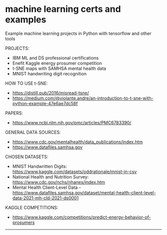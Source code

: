 # machine learning certs and examples
Example machine learning projects in Python with tensorflow and other tools

PROJECTS:
 - IBM ML and DS professional certifications
 - Enefit Kaggle energy prosumer competition
 - t-SNE maps with SAMHSA mental health data
 - MNIST handwriting digit recognition

HOW TO USE t-SNE:
 - https://distill.pub/2016/misread-tsne/
 - https://medium.com/@violante.andre/an-introduction-to-t-sne-with-python-example-47e6ae7dc58f

PAPERS:
 - https://www.ncbi.nlm.nih.gov/pmc/articles/PMC6783390/

GENERAL DATA SOURCES:
 - https://www.cdc.gov/mentalhealth/data_publications/index.htm
 - https://www.datafiles.samhsa.gov

CHOSEN DATASETS:
 - MNIST Handwritten Digits: https://www.kaggle.com/datasets/oddrationale/mnist-in-csv
 - National Health and Nutrition Survey: https://www.cdc.gov/nchs/nhanes/index.htm
 - Mental Health Client-Level Data - https://www.datafiles.samhsa.gov/dataset/mental-health-client-level-data-2021-mh-cld-2021-ds0001

KAGGLE COMPETITIONS:
 - https://www.kaggle.com/competitions/predict-energy-behavior-of-prosumers

---
